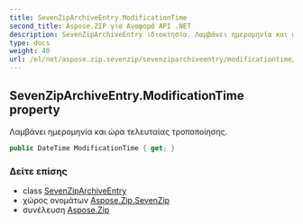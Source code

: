 ```yaml
---
title: SevenZipArchiveEntry.ModificationTime
second_title: Aspose.ZIP για Αναφορά API .NET
description: SevenZipArchiveEntry ιδιοκτησία. Λαμβάνει ημερομηνία και ώρα τελευταίας τροποποίησης.
type: docs
weight: 40
url: /el/net/aspose.zip.sevenzip/sevenziparchiveentry/modificationtime/
---
```

## SevenZipArchiveEntry.ModificationTime property

Λαμβάνει ημερομηνία και ώρα τελευταίας τροποποίησης.

```csharp
public DateTime ModificationTime { get; }
```

### Δείτε επίσης

* class [SevenZipArchiveEntry](../)
* χώρος ονομάτων [Aspose.Zip.SevenZip](../../sevenziparchiveentry/)
* συνέλευση [Aspose.Zip](../../../)


